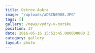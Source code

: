 ```yaml
---
title: Ostrov Aukra
image: "/uploads/aDSCN0988.JPG"
tags: []
gallery: /news/vydry-v-norsku
position: 37
date: 2016-05-16 15:52:45.000000000 Z
category: gallery
layout: photo
---
```

